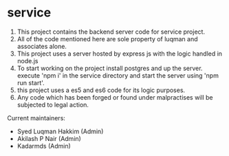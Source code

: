 # service
1. This project contains the backend server code for service project.
2. All of the code mentioned here are sole property of luqman and associates alone.
3. This project uses a server hosted by express js with the logic handled in node.js
4. To start working on the project install postgres and up the server. execute 'npm i' in the service directory and start the server using 'npm run start'.
5. this project uses a es5 and es6 code for its logic purposes.
6. Any code which has been forged or found under malpractises will be subjected to legal action.

Current maintainers:
 * Syed Luqman Hakkim (Admin)
 * Akilash P Nair (Admin) 
 * Kadarmds (Admin)

